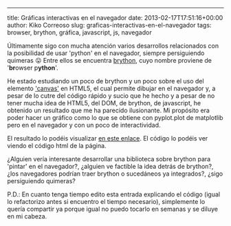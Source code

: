 ---
title: Gráficas interactivas en el navegador
date: 2013-02-17T17:51:16+00:00
author: Kiko Correoso
slug: graficas-interactivas-en-el-navegador
tags: browser, brython, gráfica, javascript, js, navegador

Últimamente sigo con mucha atención varios desarrollos relacionados con la posibilidad de usar 'python' en el navegador, siempre persiguiendo quimeras 😛 Entre ellos se encuentra [brython](http://www.brython.info/index_en.html), cuyo nombre proviene de '**br**owser p**ython**'.

He estado estudiando un poco de brython y un poco sobre el uso del elemento ['canvas'](http://en.wikipedia.org/wiki/Canvas_element) en HTML5, el cual permite dibujar en el navegador y, a pesar de lo cutre del código rápido y sucio que he hecho y a pesar de no tener mucha idea de HTML5, del DOM, de brython, de javascript, he obtenido un resultado que me ha parecido ilusionante. Mi propósito era poder hacer un gráfico como lo que se obtiene con pyplot.plot de matplotlib pero en el navegador y con un poco de interactividad.

El resultado lo podéis visualizar [en este enlace](http://brython.info/gallery/canvas_plot.html). El código lo podéis ver viendo el código html de la página.

¿Alguien vería interesante desarrollar una biblioteca sobre brython para 'pintar' en el navegador?, ¿alguien ve factible la idea detrás de brython?, ¿los navegadores podrían traer brython o sucedáneos ya integrados?, ¿sigo persiguiendo quimeras?

P.D.: En cuanto tenga tiempo edito esta entrada explicando el código (igual lo refactorizo antes si encuentro el tiempo necesario), simplemente lo quería compartir ya porque igual no puedo tocarlo en semanas y se diluye en mi cabeza.
